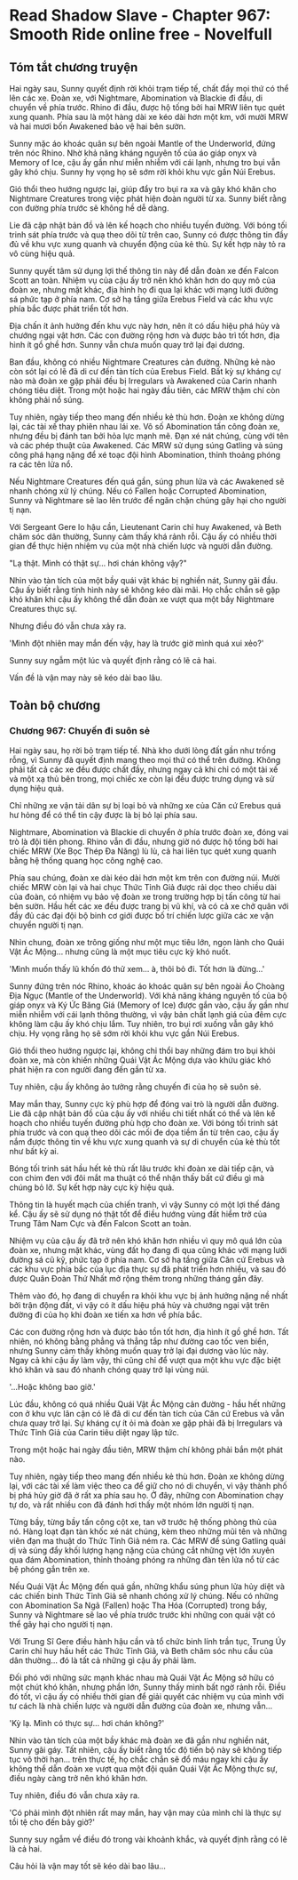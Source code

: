 # Read Shadow Slave - Chapter 967: Smooth Ride online free - Novelfull

## Tóm tắt chương truyện

Hai ngày sau, Sunny quyết định rời khỏi trạm tiếp tế, chất đầy mọi thứ có thể lên các xe. Đoàn xe, với Nightmare, Abomination và Blackie đi đầu, di chuyển về phía trước. Rhino đi đầu, được hộ tống bởi hai MRW liên tục quét xung quanh. Phía sau là một hàng dài xe kéo dài hơn một km, với mười MRW và hai mươi bốn Awakened bảo vệ hai bên sườn.

Sunny mặc áo khoác quân sự bên ngoài Mantle of the Underworld, đứng trên nóc Rhino. Nhờ khả năng kháng nguyên tố của áo giáp onyx và Memory of Ice, cậu ấy gần như miễn nhiễm với cái lạnh, nhưng tro bụi vẫn gây khó chịu. Sunny hy vọng họ sẽ sớm rời khỏi khu vực gần Núi Erebus.

Gió thổi theo hướng ngược lại, giúp đẩy tro bụi ra xa và gây khó khăn cho Nightmare Creatures trong việc phát hiện đoàn người từ xa. Sunny biết rằng con đường phía trước sẽ không hề dễ dàng.

Lie đã cập nhật bản đồ và lên kế hoạch cho nhiều tuyến đường. Với bóng tối trinh sát phía trước và quạ theo dõi từ trên cao, Sunny có được thông tin đầy đủ về khu vực xung quanh và chuyển động của kẻ thù. Sự kết hợp này tỏ ra vô cùng hiệu quả.

Sunny quyết tâm sử dụng lợi thế thông tin này để dẫn đoàn xe đến Falcon Scott an toàn. Nhiệm vụ của cậu ấy trở nên khó khăn hơn do quy mô của đoàn xe, nhưng mặt khác, địa hình họ đi qua lại khác với mạng lưới đường sá phức tạp ở phía nam. Cơ sở hạ tầng giữa Erebus Field và các khu vực phía bắc được phát triển tốt hơn.

Địa chấn ít ảnh hưởng đến khu vực này hơn, nên ít có dấu hiệu phá hủy và chướng ngại vật hơn. Các con đường rộng hơn và được bảo trì tốt hơn, địa hình ít gồ ghề hơn. Sunny vẫn chưa muốn quay trở lại đại dương.

Ban đầu, không có nhiều Nightmare Creatures cản đường. Những kẻ nào còn sót lại có lẽ đã di cư đến tàn tích của Erebus Field. Bất kỳ sự kháng cự nào mà đoàn xe gặp phải đều bị Irregulars và Awakened của Carin nhanh chóng tiêu diệt. Trong một hoặc hai ngày đầu tiên, các MRW thậm chí còn không phải nổ súng.

Tuy nhiên, ngày tiếp theo mang đến nhiều kẻ thù hơn. Đoàn xe không dừng lại, các tài xế thay phiên nhau lái xe. Vô số Abomination tấn công đoàn xe, nhưng đều bị đánh tan bởi hỏa lực mạnh mẽ. Đạn xé nát chúng, cùng với tên và các phép thuật của Awakened. Các MRW sử dụng súng Gatling và súng công phá hạng nặng để xé toạc đội hình Abomination, thỉnh thoảng phóng ra các tên lửa nổ.

Nếu Nightmare Creatures đến quá gần, súng phun lửa và các Awakened sẽ nhanh chóng xử lý chúng. Nếu có Fallen hoặc Corrupted Abomination, Sunny và Nightmare sẽ lao lên trước để ngăn chặn chúng gây hại cho người tị nạn.

Với Sergeant Gere lo hậu cần, Lieutenant Carin chỉ huy Awakened, và Beth chăm sóc dân thường, Sunny cảm thấy khá rảnh rỗi. Cậu ấy có nhiều thời gian để thực hiện nhiệm vụ của một nhà chiến lược và người dẫn đường.

"Lạ thật. Mình có thật sự... hơi chán không vậy?"

Nhìn vào tàn tích của một bầy quái vật khác bị nghiền nát, Sunny gãi đầu. Cậu ấy biết rằng tình hình này sẽ không kéo dài mãi. Họ chắc chắn sẽ gặp khó khăn khi cậu ấy không thể dẫn đoàn xe vượt qua một bầy Nightmare Creatures thực sự.

Nhưng điều đó vẫn chưa xảy ra.

'Mình đột nhiên may mắn đến vậy, hay là trước giờ mình quá xui xẻo?'

Sunny suy ngẫm một lúc và quyết định rằng có lẽ cả hai.

Vấn đề là vận may này sẽ kéo dài bao lâu.

## Toàn bộ chương

### Chương 967: Chuyến đi suôn sẻ

Hai ngày sau, họ rời bỏ trạm tiếp tế. Nhà kho dưới lòng đất gần như trống rỗng, vì Sunny đã quyết định mang theo mọi thứ có thể trên đường. Không phải tất cả các xe đều được chất đầy, nhưng ngay cả khi chỉ có một tài xế và một xạ thủ bên trong, mọi chiếc xe còn lại đều được trưng dụng và sử dụng hiệu quả.

Chỉ những xe vận tải dân sự bị loại bỏ và những xe của Căn cứ Erebus quá hư hỏng để có thể tin cậy được là bị bỏ lại phía sau.

Nightmare, Abomination và Blackie di chuyển ở phía trước đoàn xe, đóng vai trò là đội tiên phong. Rhino vẫn đi đầu, nhưng giờ nó được hộ tống bởi hai chiếc MRW (Xe Bọc Thép Đa Năng) lù lù, cả hai liên tục quét xung quanh bằng hệ thống quang học công nghệ cao.

Phía sau chúng, đoàn xe dài kéo dài hơn một km trên con đường núi. Mười chiếc MRW còn lại và hai chục Thức Tỉnh Giả được rải dọc theo chiều dài của đoàn, có nhiệm vụ bảo vệ đoàn xe trong trường hợp bị tấn công từ hai bên sườn. Hầu hết các xe đều được trang bị vũ khí, và có cả xe chở quân với đầy đủ các đại đội bộ binh cơ giới được bố trí chiến lược giữa các xe vận chuyển người tị nạn.

Nhìn chung, đoàn xe trông giống như một mục tiêu lớn, ngon lành cho Quái Vật Ác Mộng... nhưng cũng là một mục tiêu cực kỳ khó nuốt.

'Mình muốn thấy lũ khốn đó thử xem... à, thôi bỏ đi. Tốt hơn là đừng...'

Sunny đứng trên nóc Rhino, khoác áo khoác quân sự bên ngoài Áo Choàng Địa Ngục (Mantle of the Underworld). Với khả năng kháng nguyên tố của bộ giáp onyx và Ký Ức Băng Giá (Memory of Ice) được gắn vào, cậu ấy gần như miễn nhiễm với cái lạnh thông thường, vì vậy bản chất lạnh giá của đêm cực không làm cậu ấy khó chịu lắm. Tuy nhiên, tro bụi rơi xuống vẫn gây khó chịu. Hy vọng rằng họ sẽ sớm rời khỏi khu vực gần Núi Erebus.

Gió thổi theo hướng ngược lại, không chỉ thổi bay những đám tro bụi khỏi đoàn xe, mà còn khiến những Quái Vật Ác Mộng dựa vào khứu giác khó phát hiện ra con người đang đến gần từ xa.

Tuy nhiên, cậu ấy không ảo tưởng rằng chuyến đi của họ sẽ suôn sẻ.

May mắn thay, Sunny cực kỳ phù hợp để đóng vai trò là người dẫn đường. Lie đã cập nhật bản đồ của cậu ấy với nhiều chi tiết nhất có thể và lên kế hoạch cho nhiều tuyến đường phù hợp cho đoàn xe. Với bóng tối trinh sát phía trước và con quạ theo dõi các mối đe dọa tiềm ẩn từ trên cao, cậu ấy nắm được thông tin về khu vực xung quanh và sự di chuyển của kẻ thù tốt như bất kỳ ai.

Bóng tối trinh sát hầu hết kẻ thù rất lâu trước khi đoàn xe dài tiếp cận, và con chim đen với đôi mắt ma thuật có thể nhận thấy bất cứ điều gì mà chúng bỏ lỡ. Sự kết hợp này cực kỳ hiệu quả.

Thông tin là huyết mạch của chiến tranh, vì vậy Sunny có một lợi thế đáng kể. Cậu ấy sẽ sử dụng nó thật tốt để điều hướng vùng đất hiểm trở của Trung Tâm Nam Cực và đến Falcon Scott an toàn.

Nhiệm vụ của cậu ấy đã trở nên khó khăn hơn nhiều vì quy mô quá lớn của đoàn xe, nhưng mặt khác, vùng đất họ đang đi qua cũng khác với mạng lưới đường sá cũ kỹ, phức tạp ở phía nam. Cơ sở hạ tầng giữa Căn cứ Erebus và các khu vực phía bắc của lục địa thực sự đã phát triển hơn nhiều, và sau đó được Quân Đoàn Thứ Nhất mở rộng thêm trong những tháng gần đây.

Thêm vào đó, họ đang di chuyển ra khỏi khu vực bị ảnh hưởng nặng nề nhất bởi trận động đất, vì vậy có ít dấu hiệu phá hủy và chướng ngại vật trên đường đi của họ khi đoàn xe tiến xa hơn về phía bắc.

Các con đường rộng hơn và được bảo tồn tốt hơn, địa hình ít gồ ghề hơn. Tất nhiên, nó không bằng phẳng và thẳng tắp như đường cao tốc ven biển, nhưng Sunny cảm thấy không muốn quay trở lại đại dương vào lúc này. Ngay cả khi cậu ấy làm vậy, thì cũng chỉ để vượt qua một khu vực đặc biệt khó khăn và sau đó nhanh chóng quay trở lại vùng núi.

'...Hoặc không bao giờ.'

Lúc đầu, không có quá nhiều Quái Vật Ác Mộng cản đường - hầu hết những con ở khu vực lân cận có lẽ đã di cư đến tàn tích của Căn cứ Erebus và vẫn chưa quay trở lại. Sự kháng cự ít ỏi mà đoàn xe gặp phải đã bị Irregulars và Thức Tỉnh Giả của Carin tiêu diệt ngay lập tức.

Trong một hoặc hai ngày đầu tiên, MRW thậm chí không phải bắn một phát nào.

Tuy nhiên, ngày tiếp theo mang đến nhiều kẻ thù hơn. Đoàn xe không dừng lại, với các tài xế làm việc theo ca để giữ cho nó di chuyển, vì vậy thành phố bị phá hủy giờ đã ở rất xa phía sau họ. Ở đây, những con Abomination chạy tự do, và rất nhiều con đã đánh hơi thấy một nhóm lớn người tị nạn.

Từng bầy, từng bầy tấn công cột xe, tan vỡ trước hệ thống phòng thủ của nó. Hàng loạt đạn tàn khốc xé nát chúng, kèm theo những mũi tên và những viên đạn ma thuật do Thức Tỉnh Giả ném ra. Các MRW để súng Gatling quái dị và súng đẩy khối lượng hạng nặng của chúng cắt những vệt lớn xuyên qua đám Abomination, thỉnh thoảng phóng ra những đàn tên lửa nổ từ các bệ phóng gắn trên xe.

Nếu Quái Vật Ác Mộng đến quá gần, những khẩu súng phun lửa hủy diệt và các chiến binh Thức Tỉnh Giả sẽ nhanh chóng xử lý chúng. Nếu có những con Abomination Sa Ngã (Fallen) hoặc Tha Hóa (Corrupted) trong bầy, Sunny và Nightmare sẽ lao về phía trước trước khi những con quái vật có thể gây hại cho người tị nạn.

Với Trung Sĩ Gere điều hành hậu cần và tổ chức binh lính trần tục, Trung Úy Carin chỉ huy hầu hết các Thức Tỉnh Giả, và Beth chăm sóc nhu cầu của dân thường... đó là tất cả những gì cậu ấy phải làm.

Đối phó với những sức mạnh khác nhau mà Quái Vật Ác Mộng sở hữu có một chút khó khăn, nhưng phần lớn, Sunny thấy mình bất ngờ rảnh rỗi. Điều đó tốt, vì cậu ấy có nhiều thời gian để giải quyết các nhiệm vụ của mình với tư cách là nhà chiến lược và người dẫn đường của đoàn xe, nhưng vẫn...

'Kỳ lạ. Mình có thực sự... hơi chán không?'

Nhìn vào tàn tích của một bầy khác mà đoàn xe đã gần như nghiền nát, Sunny gãi gáy. Tất nhiên, cậu ấy biết rằng tốc độ tiến bộ này sẽ không tiếp tục vô thời hạn... trên thực tế, họ chắc chắn sẽ đổ máu ngay khi cậu ấy không thể dẫn đoàn xe vượt qua một đội quân Quái Vật Ác Mộng thực sự, điều ngày càng trở nên khó khăn hơn.

Tuy nhiên, điều đó vẫn chưa xảy ra.

'Có phải mình đột nhiên rất may mắn, hay vận may của mình chỉ là thực sự tồi tệ cho đến bây giờ?'

Sunny suy ngẫm về điều đó trong vài khoảnh khắc, và quyết định rằng có lẽ là cả hai.

Câu hỏi là vận may tốt sẽ kéo dài bao lâu...